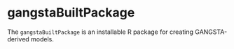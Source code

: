 # gangstaBuiltPackage
The `gangstaBuiltPackage` is an installable R package for creating GANGSTA-derived models.  
